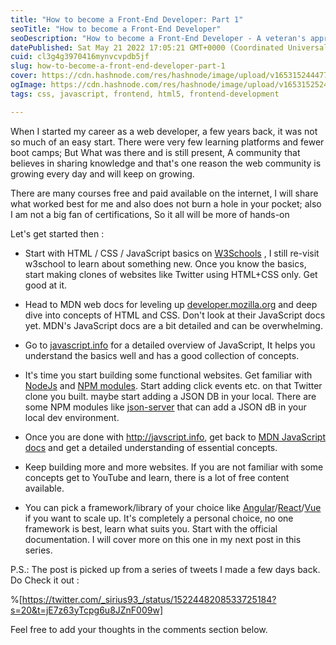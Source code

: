 ```yaml
---
title: "How to become a Front-End Developer: Part 1"
seoTitle: "How to become a Front-End Developer"
seoDescription: "How to become a Front-End Developer - A veteran's approach. - Nandan Kumar"
datePublished: Sat May 21 2022 17:05:21 GMT+0000 (Coordinated Universal Time)
cuid: cl3g4g3970416mynvcvpdb5jf
slug: how-to-become-a-front-end-developer-part-1
cover: https://cdn.hashnode.com/res/hashnode/image/upload/v1653152444773/B_xM_FqJj.jpg
ogImage: https://cdn.hashnode.com/res/hashnode/image/upload/v1653152524324/aAmx2g-9p.jpg
tags: css, javascript, frontend, html5, frontend-development

---
```


When I started my career as a web developer, a few years back, it was not so much of an easy start. There were very few learning platforms and fewer boot camps; But What was there and is still present, A community that believes in sharing knowledge and that's one reason the web community is growing every day and will keep on growing.

There are many courses free and paid available on the internet, I will share what worked best for me and also does not burn a hole in your pocket; also I am not a big fan of certifications, So it all will be more of hands-on

Let's get started then : 

- Start with HTML / CSS / JavaScript basics on [W3Schools](https://w3schools.com) , I still re-visit w3school to learn about something new. Once you know the basics, start making clones of websites like Twitter using HTML+CSS only. Get good at it.

- Head to MDN web docs for leveling up [developer.mozilla.org](https://developer.mozilla.org) and deep dive into concepts of HTML and CSS. Don't look at their JavaScript docs yet. MDN's JavaScript docs are a bit detailed and can be overwhelming.

- Go to [javascript.info](http://javascript.info) for a detailed overview of JavaScript, It helps you understand the basics well and has a good collection of concepts.

- It's time you start building some functional websites. Get familiar with [NodeJs](https://nodejs.org/) and [NPM modules](https://www.npmjs.com). Start adding click events etc. on that Twitter clone you built. maybe start adding a JSON DB in your local. There are some NPM modules like [json-server](https://www.npmjs.com/package/json-server) that can add a JSON dB in your local dev environment.

- Once you are done with http://javscript.info, get back to [MDN JavaScript docs](https://developer.mozilla.org/en-US/docs/Web/JavaScript) and get a detailed understanding of essential concepts.

- Keep building more and more websites. If you are not familiar with some concepts get to YouTube and learn, there is a lot of free content available. 

- You can pick a framework/library of your choice like [Angular](https://angular.io/)/[React](https://reactjs.org/)/[Vue](https://vuejs.org/) if you want to scale up. It's completely a personal choice, no one framework is best, learn what suits you. Start with the official documentation. I will cover more on this one in my next post in this series.

P.S.: The post is picked up from a series of tweets I made a few days back. Do Check it out :

%[https://twitter.com/_sirius93_/status/1522448208533725184?s=20&t=jE7z63yTcpg6u8JZnF009w]

Feel free to add your thoughts in the comments section below.